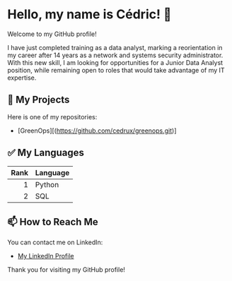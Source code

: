 # Hello, my name is Cédric! 👋

Welcome to my GitHub profile!

I have just completed training as a data analyst, marking a reorientation in my career after 14 years as a network and systems security administrator. With this new skill, I am looking for opportunities for a Junior Data Analyst position, while remaining open to roles that would take advantage of my IT expertise.

## 🚀 My Projects

Here is one of my repositories:
- [GreenOps][(https://github.com/cedrux/greenops.git)]

## ✅ My Languages

| Rank | Language |
|-----:|---------------|
|     1|Python         |
|     2|  SQL          |



## 📫 How to Reach Me

You can contact me on LinkedIn:
- [My LinkedIn Profile](https://www.linkedin.com/in/cedric-lesage-1676685/)

Thank you for visiting my GitHub profile!


